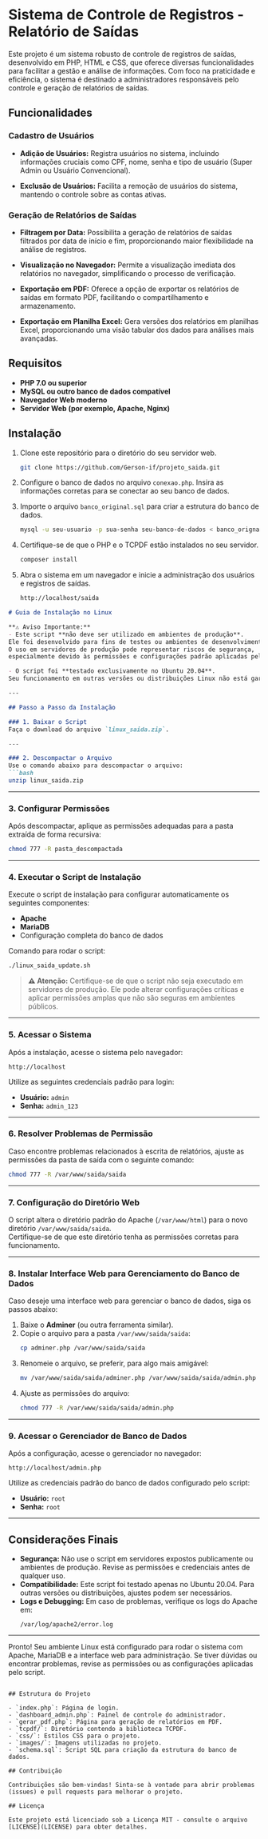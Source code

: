 # Sistema de Controle de Registros - Relatório de Saídas

Este projeto é um sistema robusto de controle de registros de saídas, desenvolvido em PHP, HTML e CSS, que oferece diversas funcionalidades para facilitar a gestão e análise de informações. Com foco na praticidade e eficiência, o sistema é destinado a administradores responsáveis pelo controle e geração de relatórios de saídas.

## Funcionalidades

### Cadastro de Usuários

- **Adição de Usuários:** Registra usuários no sistema, incluindo informações cruciais como CPF, nome, senha e tipo de usuário (Super Admin ou Usuário Convencional).

- **Exclusão de Usuários:** Facilita a remoção de usuários do sistema, mantendo o controle sobre as contas ativas.

### Geração de Relatórios de Saídas

- **Filtragem por Data:** Possibilita a geração de relatórios de saídas filtrados por data de início e fim, proporcionando maior flexibilidade na análise de registros.

- **Visualização no Navegador:** Permite a visualização imediata dos relatórios no navegador, simplificando o processo de verificação.

- **Exportação em PDF:** Oferece a opção de exportar os relatórios de saídas em formato PDF, facilitando o compartilhamento e armazenamento.

- **Exportação em Planilha Excel:** Gera versões dos relatórios em planilhas Excel, proporcionando uma visão tabular dos dados para análises mais avançadas.

## Requisitos

- **PHP 7.0 ou superior**
- **MySQL ou outro banco de dados compatível**
- **Navegador Web moderno**
- **Servidor Web (por exemplo, Apache, Nginx)**

## Instalação

1. Clone este repositório para o diretório do seu servidor web.

   ```bash
   git clone https://github.com/Gerson-if/projeto_saida.git
   ```

2. Configure o banco de dados no arquivo `conexao.php`. Insira as informações corretas para se conectar ao seu banco de dados.

3. Importe o arquivo `banco_original.sql` para criar a estrutura do banco de dados.

   ```bash
   mysql -u seu-usuario -p sua-senha seu-banco-de-dados < banco_orignal.sql
   ```

4. Certifique-se de que o PHP e o TCPDF estão instalados no seu servidor.

   ```bash
   composer install
   ```

5. Abra o sistema em um navegador e inicie a administração dos usuários e registros de saídas.

   ```bash
   http://localhost/saida
   ```
```markdown
# Guia de Instalação no Linux

**⚠️ Aviso Importante:**  
- Este script **não deve ser utilizado em ambientes de produção**. 
Ele foi desenvolvido para fins de testes ou ambientes de desenvolvimento. 
O uso em servidores de produção pode representar riscos de segurança, 
especialmente devido às permissões e configurações padrão aplicadas pelo script.  

- O script foi **testado exclusivamente no Ubuntu 20.04**. 
Seu funcionamento em outras versões ou distribuições Linux não está garantido.

---

## Passo a Passo da Instalação

### 1. Baixar o Script
Faça o download do arquivo `linux_saida.zip`.

---

### 2. Descompactar o Arquivo
Use o comando abaixo para descompactar o arquivo:  
```bash
unzip linux_saida.zip
```

---

### 3. Configurar Permissões
Após descompactar, aplique as permissões adequadas para a pasta extraída de forma recursiva:  
```bash
chmod 777 -R pasta_descompactada
```

---

### 4. Executar o Script de Instalação
Execute o script de instalação para configurar automaticamente os seguintes componentes:  
- **Apache**  
- **MariaDB**  
- Configuração completa do banco de dados  

Comando para rodar o script:  
```bash
./linux_saida_update.sh
```

> **⚠️ Atenção:** Certifique-se de que o script não seja executado em servidores de produção. Ele pode alterar configurações críticas e aplicar permissões amplas que não são seguras em ambientes públicos.

---

### 5. Acessar o Sistema
Após a instalação, acesse o sistema pelo navegador:  
```
http://localhost
```
Utilize as seguintes credenciais padrão para login:  
- **Usuário:** `admin`  
- **Senha:** `admin_123`

---

### 6. Resolver Problemas de Permissão
Caso encontre problemas relacionados à escrita de relatórios, ajuste as permissões da pasta de saída com o seguinte comando:  
```bash
chmod 777 -R /var/www/saida/saida
```

---

### 7. Configuração do Diretório Web
O script altera o diretório padrão do Apache (`/var/www/html`) para o novo diretório `/var/www/saida/saida`.  
Certifique-se de que este diretório tenha as permissões corretas para funcionamento.

---

### 8. Instalar Interface Web para Gerenciamento do Banco de Dados
Caso deseje uma interface web para gerenciar o banco de dados, siga os passos abaixo:  
1. Baixe o **Adminer** (ou outra ferramenta similar).  
2. Copie o arquivo para a pasta `/var/www/saida/saida`:  
   ```bash
   cp adminer.php /var/www/saida/saida
   ```
3. Renomeie o arquivo, se preferir, para algo mais amigável:  
   ```bash
   mv /var/www/saida/saida/adminer.php /var/www/saida/saida/admin.php
   ```
4. Ajuste as permissões do arquivo:  
   ```bash
   chmod 777 -R /var/www/saida/saida/admin.php
   ```

---

### 9. Acessar o Gerenciador de Banco de Dados
Após a configuração, acesse o gerenciador no navegador:  
```
http://localhost/admin.php
```
Utilize as credenciais padrão do banco de dados configurado pelo script:  
- **Usuário:** `root`  
- **Senha:** `root`

---

## Considerações Finais
- **Segurança:** Não use o script em servidores expostos publicamente ou ambientes de produção. Revise as permissões e credenciais antes de qualquer uso.  
- **Compatibilidade:** Este script foi testado apenas no Ubuntu 20.04. Para outras versões ou distribuições, ajustes podem ser necessários.  
- **Logs e Debugging:** Em caso de problemas, verifique os logs do Apache em:  
  ```
  /var/log/apache2/error.log
  ```

---

Pronto! Seu ambiente Linux está configurado para rodar o sistema com Apache, MariaDB e a interface web para administração. Se tiver dúvidas ou encontrar problemas, revise as permissões ou as configurações aplicadas pelo script.
```

## Estrutura do Projeto

- `index.php`: Página de login.
- `dashboard_admin.php`: Painel de controle do administrador.
- `gerar_pdf.php`: Página para geração de relatórios em PDF.
- `tcpdf/`: Diretório contendo a biblioteca TCPDF.
- `css/`: Estilos CSS para o projeto.
- `images/`: Imagens utilizadas no projeto.
- `schema.sql`: Script SQL para criação da estrutura do banco de dados.

## Contribuição

Contribuições são bem-vindas! Sinta-se à vontade para abrir problemas (issues) e pull requests para melhorar o projeto.

## Licença

Este projeto está licenciado sob a Licença MIT - consulte o arquivo [LICENSE](LICENSE) para obter detalhes. 
